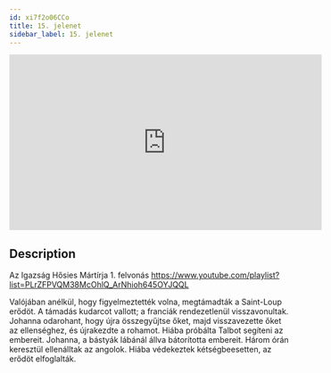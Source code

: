 ```yaml
---
id: xi7f2o06CCo
title: 15. jelenet
sidebar_label: 15. jelenet
---
```


<iframe
  width="560"
  height="315"
  src="https://www.youtube.com/embed/xi7f2o06CCo"
  title="YouTube video player"
  frameborder="0"
  allow="accelerometer; autoplay; clipboard-write; encrypted-media; gyroscope; picture-in-picture; web-share"
  referrerpolicy="strict-origin-when-cross-origin"
  allowfullscreen
></iframe>

## Description

Az Igazság Hősies Mártírja 1. felvonás
https://www.youtube.com/playlist?list=PLrZFPVQM38McOhlQ_ArNhioh645OYJQQL

Valójában anélkül, hogy figyelmeztették volna, megtámadták a Saint-Loup erődöt. A támadás kudarcot vallott; a franciák rendezetlenül visszavonultak. Johanna odarohant, hogy újra összegyűjtse őket, majd visszavezette őket az ellenséghez, és újrakezdte a rohamot. Hiába próbálta Talbot segíteni az embereit. Johanna, a bástyák lábánál állva bátorította embereit. Három órán keresztül ellenálltak az angolok. Hiába védekeztek kétségbeesetten, az erődöt elfoglalták.
